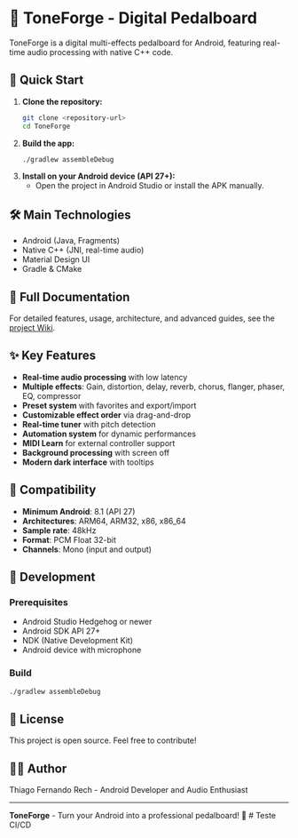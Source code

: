 # 🎸 ToneForge - Digital Pedalboard

ToneForge is a digital multi-effects pedalboard for Android, featuring real-time audio processing with native C++ code.

## 🚀 Quick Start

1. **Clone the repository:**
   ```bash
   git clone <repository-url>
   cd ToneForge
   ```
2. **Build the app:**
   ```bash
   ./gradlew assembleDebug
   ```
3. **Install on your Android device (API 27+):**
   - Open the project in Android Studio or install the APK manually.

## 🛠️ Main Technologies
- Android (Java, Fragments)
- Native C++ (JNI, real-time audio)
- Material Design UI
- Gradle & CMake

## 📖 Full Documentation
For detailed features, usage, architecture, and advanced guides, see the [project Wiki](features-new/wiki/).

## ✨ Key Features

- **Real-time audio processing** with low latency
- **Multiple effects**: Gain, distortion, delay, reverb, chorus, flanger, phaser, EQ, compressor
- **Preset system** with favorites and export/import
- **Customizable effect order** via drag-and-drop
- **Real-time tuner** with pitch detection
- **Automation system** for dynamic performances
- **MIDI Learn** for external controller support
- **Background processing** with screen off
- **Modern dark interface** with tooltips

## 📱 Compatibility

- **Minimum Android**: 8.1 (API 27)
- **Architectures**: ARM64, ARM32, x86, x86_64
- **Sample rate**: 48kHz
- **Format**: PCM Float 32-bit
- **Channels**: Mono (input and output)

## 🔧 Development

### Prerequisites
- Android Studio Hedgehog or newer
- Android SDK API 27+
- NDK (Native Development Kit)
- Android device with microphone

### Build
```bash
./gradlew assembleDebug
```

## 📄 License

This project is open source. Feel free to contribute!

## 👨‍💻 Author

Thiago Fernando Rech - Android Developer and Audio Enthusiast

---

**ToneForge** - Turn your Android into a professional pedalboard! 🎸 # Teste CI/CD
